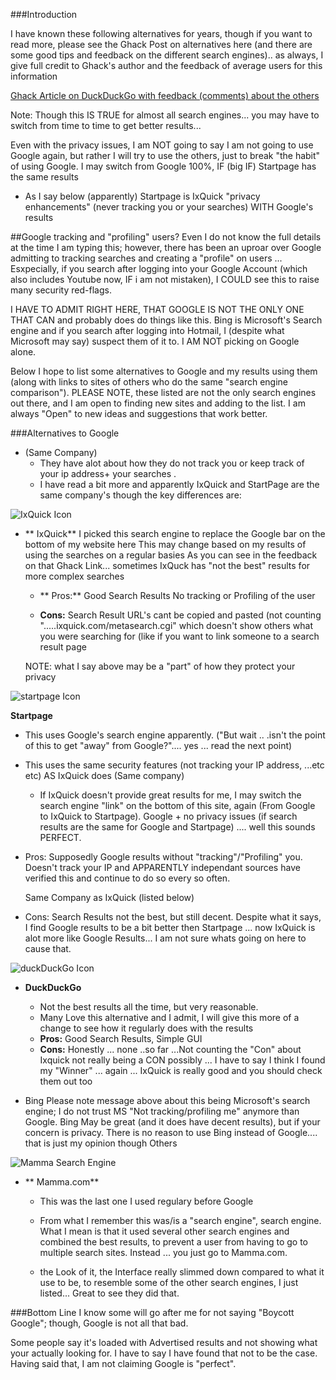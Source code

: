 ###Introduction

I have known these following alternatives for years, though if you want to read more, please see the Ghack Post on alternatives here (and there are some good tips and feedback on the different search engines).. as always, I give full credit to Ghack's author and the feedback of average users for this information

[Ghack Article on DuckDuckGo with feedback (comments) about the others](http://www.ghacks.net/2012/02/02/why-i-switched-to-the-duck-duck-go-search-engine/?_m=3n.0038.418.mk0ao00iht.f9j)

Note: Though this IS TRUE for almost all search engines... you may have to switch from time to time to get better results...

Even with the privacy issues, I am NOT going to say I am not going to use Google again, but rather I will try to use the others, just to break "the habit" of using Google. I may switch from Google 100%, IF (big IF) Startpage has the same results

- As I say below (apparently) Startpage is IxQuick "privacy enhancements" (never tracking you or your searches) WITH Google's results

##Google tracking and "profiling" users?
Even I do not know the full details at the time I am typing this; however, there has been an uproar over Google admitting to tracking searches and creating a "profile" on users ... Esxpecially, if you search after logging into your Google Account (which also includes Youtube now, IF i am not mistaken), I COULD see this to raise many security red-flags.

I HAVE TO ADMIT RIGHT HERE, THAT GOOGLE IS NOT THE ONLY ONE THAT CAN and probably does do things like this. Bing is Microsoft's Search engine and if you search after logging into Hotmail, I (despite what Microsoft may say) suspect them of it to. I AM NOT picking on Google alone.

Below I hope to list some alternatives to Google and my results using them (along with links to sites of others who do the same "search engine comparison"). PLEASE NOTE, these listed are not the only search engines out there, and I am open to finding new sites and adding to the list. I am always "Open" to new ideas and suggestions that work better.

###Alternatives to Google
- (Same Company)
	- They have alot about how they do not track you or keep track of your ip address+ your searches .
	- I have read a bit more and apparently IxQuick and StartPage are the same company's though the key differences are:
	

![IxQuick Icon](http://xmetal.x10.mx/windowsHQ/graphics/search/ixquick2.jpg)

- ** IxQuick**
	I picked this search engine to replace the Google bar on the bottom of my website here
This may change based on my results of using the searches on a regular basies
As you can see in the feedback on that Ghack Link... sometimes IxQuck has "not the best" results for more complex searches

	- ** Pros:** Good Search Results
No tracking or Profiling of the user

	- **Cons:** Search Result URL's cant be copied and pasted (not counting ".....ixquick.com/metasearch.cgi" which doesn't show others what you were searching for (like if you want to link someone to a search result page

	NOTE: what I say above may be a "part" of how they protect your privacy

![startpage Icon](http://xmetal.x10.mx/windowsHQ/graphics/search/www.startpage_com.gif)

**Startpage**
- This uses Google's search engine apparently. ("But wait .. .isn't the point of this to get "away" from Google?".... yes ... read the next point)
- This uses the same security features (not tracking your IP address, ...etc etc) AS IxQuick does (Same company)
	- If IxQuick doesn't provide great results for me, I may switch the search engine "link" on the bottom of this site, again (From Google to IxQuick to Startpage). Google + no privacy issues (if search results are the same for Google and Startpage) .... well this sounds PERFECT.
- Pros: Supposedly Google results without "tracking"/"Profiling" you. Doesn't track your IP and APPARENTLY independant sources have verified this and continue to do so every so often.

	Same Company as IxQuick (listed below)

- Cons: Search Results not the best, but still decent. Despite what it says, I find Google results to be a bit better then Startpage ... now IxQuick is alot more like Google Results... I am not sure whats going on here to cause that.

![duckDuckGo Icon](http://xmetal.x10.mx/windowsHQ/graphics/search/logo_icon60_v101.png)

- **DuckDuckGo**
    - Not the best results all the time, but very reasonable.
    - Many Love this alternative and I admit, I will give this more of a change to see how it regularly does with the results
    - **Pros:** Good Search Results, Simple GUI
    - **Cons:** Honestly ... none ..so far ...Not counting the "Con" about Ixquick not really being a CON possibly ... I have to say I think I found my "Winner" ... again ... IxQuick is really good and you should check them out too

- Bing
Please note message above about this being Microsoft's search engine;
I do not trust MS "Not tracking/profiling me" anymore than Google. Bing May be great (and it does have decent results), but if your concern is privacy. There is no reason to use Bing instead of Google.... that is just my opinion though
Others

![Mamma Search Engine](http://xmetal.x10.mx/windowsHQ/graphics/search/mamma_icon2.jpg)
- ** Mamma.com**
	- This was the last one I used regulary before Google
	
	- From what I remember this was/is a "search engine", search engine. What I mean is that it used several other search engines and combined the best results, to prevent a user from having to go to multiple search sites. Instead ... you just go to Mamma.com.
	
	- the Look of it, the Interface really slimmed down compared to what it use to be, to resemble some of the other search engines, I just listed... Great to see they did that.

###Bottom Line
I know some will go after me for not saying "Boycott Google"; though, Google is not all that bad.

Some people say it's loaded with Advertised results and not showing what your actually looking for. I have to say I have found that not to be the case. Having said that, I am not claiming Google is "perfect".
